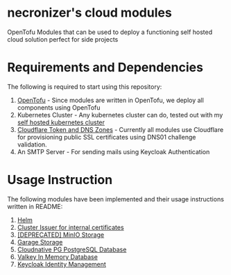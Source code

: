 # necronizer's cloud modules

OpenTofu Modules that can be used to deploy a functioning self hosted cloud solution perfect for side projects

# Requirements and Dependencies

The following is required to start using this repository:
1. [OpenTofu](https://opentofu.org/) - Since modules are written in OpenTofu, we deploy all components using OpenTofu
2. Kubernetes Cluster - Any kubernetes cluster can do, tested out with my [self hosted kubernetes cluster](https://github.com/necro-cloud/kubernetes)
3. [Cloudflare Token and DNS Zones](https://www.cloudflare.com/) - Currently all modules use Cloudflare for provisioning public SSL certificates using DNS01 challenge validation.
4. An SMTP Server - For sending mails using Keycloak Authentication

# Usage Instruction

The following modules have been implemented and their usage instructions written in README:
1. [Helm](modules/helm)
2. [Cluster Issuer for internal certificates](modules/cluster-issuer)
3. [\[DEPRECATED\] MinIO Storage](modules/minio)
4. [Garage Storage](modules/garage)
5. [Cloudnative PG PostgreSQL Database](modules/cnpg)
6. [Valkey In Memory Database](modules/valkey)
7. [Keycloak Identity Management](modules/keycloak)
